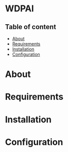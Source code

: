 # WDPAI

## Table of content
- [About](#about)
- [Requirements](#requirements)
- [Installation](#installation)
- [Configuration](#configuration)

# About

# Requirements

# Installation 

# Configuration
